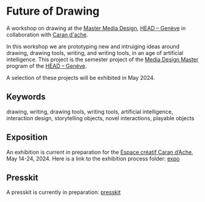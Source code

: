 # Future of Drawing
A workshop on drawing at the [Master Media Design](https://www.hesge.ch/head/en/programs-research/master-arts-media-design), [HEAD – Genève](http://head-geneve.ch) in collaboration with [Caran d'ache](https://www.carandache.com/ch/en).

In this workshop we are prototyping new and intruiging ideas around drawing, drawing tools, writing, and writing tools, in an age of artificial intelligence. This project is the semester project of the [Media Design Master](https://www.hesge.ch/head/en/programs-research/master-arts-media-design) program of the [HEAD – Genève](http://head-geneve.ch).

A selection of these projects will be exhibited in May 2024.

## Keywords
drawing, writing, drawing tools, writing tools, artificial intelligence, interaction design, storytelling objects, novel interactions, playable objects

## Exposition
An exhibition is current in preparation for the [Espace créatif Caran d’Ache](), May 14-24, 2024. Here is a link to the exhibition process folder: [expo](/expo/)

## Presskit
A presskit is currently in preparation: [presskit](/press/)